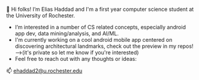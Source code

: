 👋 Hi folks! I’m Elias Haddad and I'm a first year computer science student at the University of Rochester. 

- I’m interested in a number of CS related concepts, especially android app dev, data mining/analysis, and AI/ML.
- I'm currently working on a cool android mobile app centered on discovering architectural landmarks, check out the preview in my repos! -->(it's private so let me know if you're interested)
- Feel free to reach out with any thoughts or ideas:

📫 ehaddad2@u.rochester.edu 

<!---
ehaddad2/ehaddad2 is a ✨ special ✨ repository because its `README.md` (this file) appears on your GitHub profile.
You can click the Preview link to take a look at your changes.
--->
